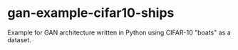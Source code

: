 # gan-example-cifar10-ships
Example for GAN architecture written in Python using CIFAR-10 "boats" as a dataset.

